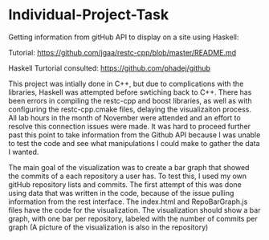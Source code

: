 # Individual-Project-Task
Getting information from gitHub API to display on a site using Haskell:

Tutorial: https://github.com/jgaa/restc-cpp/blob/master/README.md

Haskell Turtorial consulted: https://github.com/phadej/github


This project was intially done in C++, but due to complications with the libraries, Haskell was attempted before swtiching back to C++. There has been errors in compiling the restc-cpp and boost libraries, as well as with configuring the restc-cpp.cmake files, delaying the visualizaiton process. All lab hours in the month of November were attended and an effort to resolve this connection issues were made. It was hard to proceed further past this point to take information from the Github API because I was unable to test the code and see what manipulations I could make to gather the data I wanted. 


The main goal of the visualization was to create a bar graph that showed the commits of a each repository a user has. To test this, I used my own gitHub repository lists and commits. The first attempt of this was done using data that was written in the code, because of the issue pulling information from the rest interface. The index.html and RepoBarGraph.js files have the code for the visualization. The visualization should show a bar graph, with one bar per repository, labeled with the number of commits per graph (A picture of the visualization is also in the repository)

